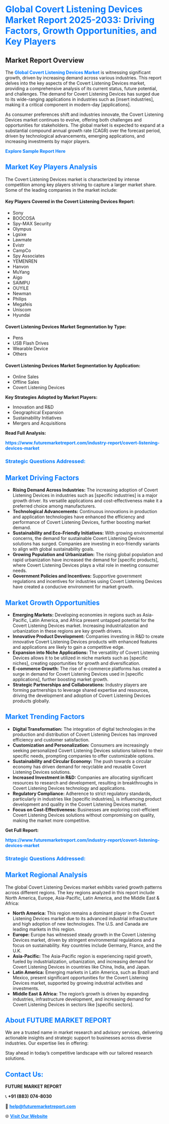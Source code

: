 <h1 style="color: #007BFF;">Global Covert Listening Devices Market Report 2025-2033: Driving Factors, Growth Opportunities, and Key Players</h1>

<section id="overview">
<h2>Market Report Overview</h2>
<p>The <a href="https://www.futuremarketreport.com/industry-report/covert-listening-devices-market" style="color: #007BFF; text-decoration: none;"><strong>Global Covert Listening Devices Market</strong></a> is witnessing significant growth, driven by increasing demand across various industries. This report delves into the key aspects of the Covert Listening Devices market, providing a comprehensive analysis of its current status, future potential, and challenges. The demand for Covert Listening Devices has surged due to its wide-ranging applications in industries such as [insert industries], making it a critical component in modern-day [applications].</p>
<p>As consumer preferences shift and industries innovate, the Covert Listening Devices market continues to evolve, offering both challenges and opportunities for stakeholders. The global market is expected to expand at a substantial compound annual growth rate (CAGR) over the forecast period, driven by technological advancements, emerging applications, and increasing investments by major players.</p>
</section>

<section id="overview">
<p><a href="https://www.futuremarketreport.com/request-sample/reportId=116428" style="color: #007BFF; text-decoration: none;"><strong>Explore Sample Report Here</strong></a></p>
</section>

<section id="key-players">
<h2 style="color: #007BFF;">Market Key Players Analysis</h2>
<p>The Covert Listening Devices market is characterized by intense competition among key players striving to capture a larger market share. Some of the leading companies in the market include:</p>
<h4>Key Players Covered in the Covert Listening Devices Report:</h4>
<ul><li>Sony</li><li>BOOCOSA</li><li>Spy-MAX Security</li><li>Olympus</li><li>Lgsixe</li><li>Lawmate</li><li>Evistr</li><li>CampCo</li><li>Spy Associates</li><li>YEMENREN</li><li>Hanvon</li><li>MuYang</li><li>Aigo</li><li>SAIMPU</li><li>OUYILE</li><li>Newman</li><li>Philips</li><li>Megafeis</li><li>Uniscom</li><li>Hyundai</li></ul>
<h4>Covert Listening Devices Market Segmentation by Type:</h4>
<ul><li>Pens</li><li>USB Flash Drives</li><li>Wearable Device</li><li>Others</li></ul>

<h4>Covert Listening Devices Market Segmentation by Application:</h4>
<ul><li>Online Sales</li><li>Offline Sales</li><li>Covert Listening Devices</li></ul>
<p><strong>Key Strategies Adopted by Market Players:</strong></p>
<ul>
<li>Innovation and R&D</li>
<li>Geographical Expansion</li>
<li>Sustainability Initiatives</li>
<li>Mergers and Acquisitions</li>
</ul>
</section>

<section>
<p><strong>Read Full Analysis: </strong></p><a href="https://www.futuremarketreport.com/industry-report/covert-listening-devices-market" style="color: #007BFF; text-decoration: none;"><strong>https://www.futuremarketreport.com/industry-report/covert-listening-devices-market</strong></a>
<h3 style="color: #007BFF;">Strategic Questions Addressed:</h3>
</section>

<section id="driving-factors">
<h2 style="color: #007BFF;">Market Driving Factors</h2>
<ul>
<li><strong>Rising Demand Across Industries:</strong> The increasing adoption of Covert Listening Devices in industries such as [specific industries] is a major growth driver. Its versatile applications and cost-effectiveness make it a preferred choice among manufacturers.</li>
<li><strong>Technological Advancements:</strong> Continuous innovations in production and application technologies have enhanced the efficiency and performance of Covert Listening Devices, further boosting market demand.</li>
<li><strong>Sustainability and Eco-Friendly Initiatives:</strong> With growing environmental concerns, the demand for sustainable Covert Listening Devices solutions has surged. Companies are investing in eco-friendly variants to align with global sustainability goals.</li>
<li><strong>Growing Population and Urbanization:</strong> The rising global population and rapid urbanization have increased the demand for [specific products], where Covert Listening Devices plays a vital role in meeting consumer needs.</li>
<li><strong>Government Policies and Incentives:</strong> Supportive government regulations and incentives for industries using Covert Listening Devices have created a conducive environment for market growth.</li>
</ul>
</section>

<section id="growth-opportunities">
<h2 style="color: #007BFF;">Market Growth Opportunities</h2>
<ul>
<li><strong>Emerging Markets:</strong> Developing economies in regions such as Asia-Pacific, Latin America, and Africa present untapped potential for the Covert Listening Devices market. Increasing industrialization and urbanization in these regions are key growth drivers.</li>
<li><strong>Innovative Product Development:</strong> Companies investing in R&D to create innovative Covert Listening Devices products with enhanced features and applications are likely to gain a competitive edge.</li>
<li><strong>Expansion into Niche Applications:</strong> The versatility of Covert Listening Devices allows it to be utilized in niche markets such as [specific niches], creating opportunities for growth and diversification.</li>
<li><strong>E-commerce Growth:</strong> The rise of e-commerce platforms has created a surge in demand for Covert Listening Devices used in [specific applications], further boosting market growth.</li>
<li><strong>Strategic Partnerships and Collaborations:</strong> Industry players are forming partnerships to leverage shared expertise and resources, driving the development and adoption of Covert Listening Devices products globally.</li>
</ul>
</section>

<section id="trending-factors">
<h2 style="color: #007BFF;">Market Trending Factors</h2>
<ul>
<li><strong>Digital Transformation:</strong> The integration of digital technologies in the production and distribution of Covert Listening Devices has improved efficiency and customer satisfaction.</li>
<li><strong>Customization and Personalization:</strong> Consumers are increasingly seeking personalized Covert Listening Devices solutions tailored to their specific needs, prompting companies to offer customizable options.</li>
<li><strong>Sustainability and Circular Economy:</strong> The push towards a circular economy has driven demand for recyclable and reusable Covert Listening Devices solutions.</li>
<li><strong>Increased Investment in R&D:</strong> Companies are allocating significant resources to research and development, resulting in breakthroughs in Covert Listening Devices technology and applications.</li>
<li><strong>Regulatory Compliance:</strong> Adherence to strict regulatory standards, particularly in industries like [specific industries], is influencing product development and quality in the Covert Listening Devices market.</li>
<li><strong>Focus on Cost-Effectiveness:</strong> Businesses are exploring cost-efficient Covert Listening Devices solutions without compromising on quality, making the market more competitive.</li>
</ul>
</section>

<section>
<p><strong>Get Full Report: </strong></p><a href="https://www.futuremarketreport.com/industry-report/covert-listening-devices-market" style="color: #007BFF; text-decoration: none;"><strong>https://www.futuremarketreport.com/industry-report/covert-listening-devices-market</strong></a>
<h3 style="color: #007BFF;">Strategic Questions Addressed:</h3>
</section>


<section id="regional-analysis">
<h2 style="color: #007BFF;">Market Regional Analysis</h2>
<p>The global Covert Listening Devices market exhibits varied growth patterns across different regions. The key regions analyzed in this report include North America, Europe, Asia-Pacific, Latin America, and the Middle East & Africa:</p>
<ul>
<li><strong>North America:</strong> This region remains a dominant player in the Covert Listening Devices market due to its advanced industrial infrastructure and high adoption of new technologies. The U.S. and Canada are leading markets in this region.</li>
<li><strong>Europe:</strong> Europe has witnessed steady growth in the Covert Listening Devices market, driven by stringent environmental regulations and a focus on sustainability. Key countries include Germany, France, and the U.K.</li>
<li><strong>Asia-Pacific:</strong> The Asia-Pacific region is experiencing rapid growth, fueled by industrialization, urbanization, and increasing demand for Covert Listening Devices in countries like China, India, and Japan.</li>
<li><strong>Latin America:</strong> Emerging markets in Latin America, such as Brazil and Mexico, present significant opportunities for the Covert Listening Devices market, supported by growing industrial activities and investments.</li>
<li><strong>Middle East & Africa:</strong> The region’s growth is driven by expanding industries, infrastructure development, and increasing demand for Covert Listening Devices in sectors like [specific sectors].</li>
</ul>
</section>

<footer>
<h2 style="color: #007BFF;">About FUTURE MARKET REPORT</h2>
<p>We are a trusted name in market research and advisory services, delivering actionable insights and strategic support to businesses across diverse industries. Our expertise lies in offering:</p>

<p>Stay ahead in today’s competitive landscape with our tailored research solutions.</p>

<h2 style="color: #007BFF;">Contact Us:</h2>
<p><strong>FUTURE MARKET REPORT</strong></p>
<p>📞 <strong>+91 (883) 074-8030</strong></p>
<p>📧 <strong><a href="mailto:help@futuremarketreport.com" style="color: #007BFF;">help@futuremarketreport.com</a></strong></p>
<p>🌐 <strong><a href="https://www.futuremarketreport.com/" style="color: #007BFF;">Visit Our Website</a></strong></p>
</footer>